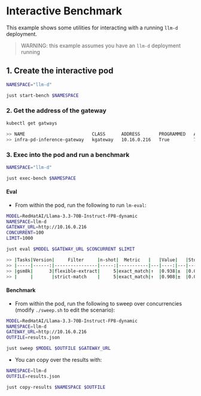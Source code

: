 # Interactive Benchmark

This example shows some utilities for interacting with a running `llm-d` deployment.

> WARNING: this example assumes you have an `llm-d` deployment running

## 1. Create the interactive pod

```bash
NAMESPACE="llm-d"

just start-bench $NAMESPACE
```

### 2. Get the address of the gateway

```bash
kubectl get gatways

>> NAME                         CLASS      ADDRESS       PROGRAMMED   AGE
>> infra-pd-inference-gateway   kgateway   10.16.0.216   True         7m49s
```

### 3. Exec into the pod and run a benchmark

```bash
NAMESPACE="llm-d"

just exec-bench $NAMESPACE
```

#### Eval

- From within the pod, run the following to run `lm-eval`:

```bash
MODEL=RedHatAI/Llama-3.3-70B-Instruct-FP8-dynamic
NAMESPACE=llm-d
GATEWAY_URL=http://10.16.0.216
CONCURRENT=100
LIMIT=1000

just eval $MODEL $GATEWAY_URL $CONCURRENT $LIMIT

>> |Tasks|Version|     Filter     |n-shot|  Metric   |   |Value|   |Stderr|
>> |-----|------:|----------------|-----:|-----------|---|----:|---|-----:|
>> |gsm8k|      3|flexible-extract|     5|exact_match|↑  |0.938|±  |0.0076|
>> |     |       |strict-match    |     5|exact_match|↑  |0.908|±  |0.0091|
```

#### Benchmark

- From within the pod, run the following to sweep over concurrencies (modify `./sweep.sh` to edit the scenario):

```bash
MODEL=RedHatAI/Llama-3.3-70B-Instruct-FP8-dynamic
NAMESPACE=llm-d
GATEWAY_URL=http://10.16.0.216
OUTFILE=results.json

just sweep $MODEL $OUTFILE $GATEWAY_URL
```

- You can copy over the results with:

```bash
NAMESPACE=llm-d
OUTFILE=results.json

just copy-results $NAMESPACE $OUTFILE
```
